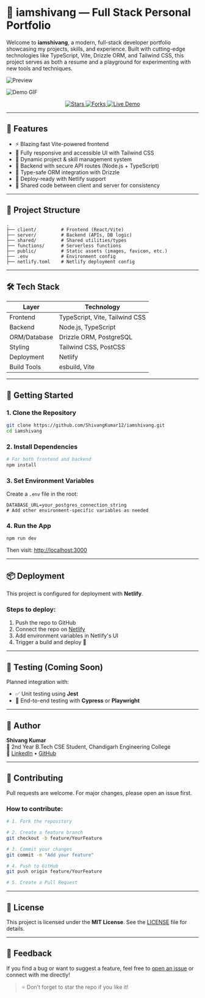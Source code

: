 # 🚀 iamshivang — Full Stack Personal Portfolio

Welcome to **iamshivang**, a modern, full-stack developer portfolio showcasing my projects, skills, and experience. Built with cutting-edge technologies like TypeScript, Vite, Drizzle ORM, and Tailwind CSS, this project serves as both a resume and a playground for experimenting with new tools and techniques.

![Preview](public/preview.png)

![Demo GIF](public/demo.gif)

<p align="center">
  <a href="https://github.com/ShivangKumar12/iamshivang/stargazers">
    <img src="https://img.shields.io/github/stars/ShivangKumar12/iamshivang?style=social" alt="Stars">
  </a>
  <a href="https://github.com/ShivangKumar12/iamshivang/network/members">
    <img src="https://img.shields.io/github/forks/ShivangKumar12/iamshivang?style=social" alt="Forks">
  </a>
  <a href="https://iamshivang.netlify.app/">
    <img src="https://img.shields.io/website?url=https%3A%2F%2Fiamshivang.netlify.app" alt="Live Demo">
  </a>
</p>

---

## 🌟 Features

- ⚡ Blazing fast Vite-powered frontend
- 🎨 Fully responsive and accessible UI with Tailwind CSS
- 💼 Dynamic project & skill management system
- 🔐 Backend with secure API routes (Node.js + TypeScript)
- 🧠 Type-safe ORM integration with Drizzle
- 🚀 Deploy-ready with Netlify support
- 🔁 Shared code between client and server for consistency

---

## 📁 Project Structure

```
.
├── client/         # Frontend (React/Vite)
├── server/         # Backend (APIs, DB logic)
├── shared/         # Shared utilities/types
├── functions/      # Serverless functions
├── public/         # Static assets (images, favicon, etc.)
├── .env            # Environment config
├── netlify.toml    # Netlify deployment config
```

---

## 🛠️ Tech Stack

| Layer         | Technology                     |
|---------------|--------------------------------|
| Frontend      | TypeScript, Vite, Tailwind CSS |
| Backend       | Node.js, TypeScript            |
| ORM/Database  | Drizzle ORM, PostgreSQL        |
| Styling       | Tailwind CSS, PostCSS          |
| Deployment    | Netlify                        |
| Build Tools   | esbuild, Vite                  |

---

## 🚀 Getting Started

### 1. Clone the Repository

```bash
git clone https://github.com/ShivangKumar12/iamshivang.git
cd iamshivang
```

### 2. Install Dependencies

```bash
# For both frontend and backend
npm install
```

### 3. Set Environment Variables

Create a `.env` file in the root:

```env
DATABASE_URL=your_postgres_connection_string
# Add other environment-specific variables as needed
```

### 4. Run the App

```bash
npm run dev
```

Then visit: [http://localhost:3000](http://localhost:3000)

---

## 📦 Deployment

This project is configured for deployment with **Netlify**.

### Steps to deploy:

1. Push the repo to GitHub  
2. Connect the repo on [Netlify](https://netlify.com)  
3. Add environment variables in Netlify's UI  
4. Trigger a build and deploy 🚀  

---

## 🧪 Testing (Coming Soon)

Planned integration with:

- ✅ Unit testing using **Jest**
- 🚀 End-to-end testing with **Cypress** or **Playwright**

---

## 👤 Author

**Shivang Kumar**  
📍 2nd Year B.Tech CSE Student, Chandigarh Engineering College  
🔗 [LinkedIn](https://www.linkedin.com/in/iamshivang) • [GitHub](https://github.com/ShivangKumar12)

---

## 🤝 Contributing

Pull requests are welcome. For major changes, please open an issue first.

### How to contribute:

```bash
# 1. Fork the repository

# 2. Create a feature branch
git checkout -b feature/YourFeature

# 3. Commit your changes
git commit -m "Add your feature"

# 4. Push to GitHub
git push origin feature/YourFeature

# 5. Create a Pull Request
```

---

## 📄 License

This project is licensed under the **MIT License**. See the [LICENSE](LICENSE) file for details.

---

## 📣 Feedback

If you find a bug or want to suggest a feature, feel free to [open an issue](https://github.com/ShivangKumar12/iamshivang/issues) or connect with me directly!

> ⭐ Don’t forget to star the repo if you like it!
